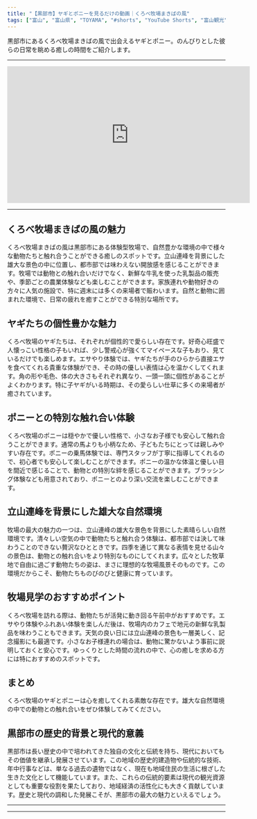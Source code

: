 ```yaml
---
title: "【黒部市】ヤギとポニーを見るだけの動画｜くろべ牧場まきばの風"
tags: ["富山", "富山県", "TOYAMA", "#shorts", "YouTube Shorts", "富山観光", "富山旅行", "北陸観光", "黒部市", "宇奈月温泉", "県東部", "富山県の観光スポット", "富山県でおすすめの場所", "富山県の見どころ"]
---
```


黒部市にあるくろべ牧場まきばの風で出会えるヤギとポニー。のんびりとした彼らの日常を眺める癒しの時間をご紹介します。

---

<!-- 🎥 YouTube動画埋め込み -->
<iframe width="560" height="315" src="https://www.youtube.com/embed/YhPgRnzYddk" title="YouTube video player" frameborder="0" allowfullscreen></iframe>

---

## くろべ牧場まきばの風の魅力

くろべ牧場まきばの風は黒部市にある体験型牧場で、自然豊かな環境の中で様々な動物たちと触れ合うことができる癒しのスポットです。立山連峰を背景にした雄大な景色の中に位置し、都市部では味わえない開放感を感じることができます。牧場では動物との触れ合いだけでなく、新鮮な牛乳を使った乳製品の販売や、季節ごとの農業体験なども楽しむことができます。家族連れや動物好きの方々に人気の施設で、特に週末には多くの来場者で賑わいます。自然と動物に囲まれた環境で、日常の疲れを癒すことができる特別な場所です。

## ヤギたちの個性豊かな魅力

くろべ牧場のヤギたちは、それぞれが個性的で愛らしい存在です。好奇心旺盛で人懐っこい性格の子もいれば、少し警戒心が強くてマイペースな子もおり、見ているだけでも楽しめます。エサやり体験では、ヤギたちが手のひらから直接エサを食べてくれる貴重な体験ができ、その時の優しい表情は心を温かくしてくれます。角の形や毛色、体の大きさもそれぞれ異なり、一頭一頭に個性があることがよくわかります。特に子ヤギがいる時期は、その愛らしい仕草に多くの来場者が癒されています。

## ポニーとの特別な触れ合い体験

くろべ牧場のポニーは穏やかで優しい性格で、小さなお子様でも安心して触れ合うことができます。通常の馬よりも小柄なため、子どもたちにとっては親しみやすい存在です。ポニーの乗馬体験では、専門スタッフが丁寧に指導してくれるので、初心者でも安心して楽しむことができます。ポニーの温かな体温と優しい目を間近で感じることで、動物との特別な絆を感じることができます。ブラッシング体験なども用意されており、ポニーとのより深い交流を楽しむことができます。

## 立山連峰を背景にした雄大な自然環境

牧場の最大の魅力の一つは、立山連峰の雄大な景色を背景にした素晴らしい自然環境です。清々しい空気の中で動物たちと触れ合う体験は、都市部では決して味わうことのできない贅沢なひとときです。四季を通じて異なる表情を見せる山々の景色は、動物との触れ合いをより特別なものにしてくれます。広々とした牧草地で自由に過ごす動物たちの姿は、まさに理想的な牧場風景そのものです。この環境だからこそ、動物たちものびのびと健康に育っています。

## 牧場見学のおすすめポイント

くろべ牧場を訪れる際は、動物たちが活発に動き回る午前中がおすすめです。エサやり体験やふれあい体験を楽しんだ後は、牧場内のカフェで地元の新鮮な乳製品を味わうこともできます。天気の良い日には立山連峰の景色も一層美しく、記念撮影にも最適です。小さなお子様連れの場合は、動物に驚かないよう事前に説明しておくと安心です。ゆっくりとした時間の流れの中で、心の癒しを求める方には特におすすめのスポットです。

## まとめ

くろべ牧場のヤギとポニーは心を癒してくれる素敵な存在です。雄大な自然環境の中での動物との触れ合いをぜひ体験してみてください。

## 黒部市の歴史的背景と現代的意義

黒部市は長い歴史の中で培われてきた独自の文化と伝統を持ち、現代においてもその価値を継承し発展させています。この地域の歴史的建造物や伝統的な技術、年中行事などは、単なる過去の遺物ではなく、現在も地域住民の生活に根ざした生きた文化として機能しています。また、これらの伝統的要素は現代の観光資源としても重要な役割を果たしており、地域経済の活性化にも大きく貢献しています。歴史と現代の調和した発展こそが、黒部市の最大の魅力といえるでしょう。

---

<!-- 🗺 Googleマップ（自動表示: page.tsxで地域名から自動生成） -->

<!-- 📍 宿泊リンク（自動表示: page.tsxで地域別リンクを自動生成）
     - タイトルから地域名を抽出
     - JTB / 楽天トラベル / じゃらん / 一休.com 対応
     - 環境変数でプロバイダー切替可能
-->

<!-- 📚 関連記事（自動表示: page.tsxで同カテゴリから2件自動選択） -->

<!-- 🏷️ タグ（自動表示: page.tsxで記事最下部に自動配置） -->

---

<!--
【記事文字数ルール】
- 基本文字数: 最低1000文字以上
- 推奨文字数: 1000〜1500文字（スマホ読みやすさ最優先）
- 上限なし: 情報量的に必要な場合は1500文字や2000文字を超えても良い
- 判断基準: 読者にとって価値ある情報を過不足なく提供できる文字数

【記事構成の最終形】
1. タイトル・動画・本文
2. まとめ
3. Googleマップ（見出しなし、マップのみ自動表示）
4. **宿泊リンク（地域別自動生成）** ← 2025年10月7日追加
5. 関連記事（H3、同カテゴリから2件自動選択）
6. タグ（記事最下部に自動表示）
7. ナビゲーションボタン

【宿泊リンクシステム仕様】
- タイトルから地域名を自動抽出（【〇〇市】形式優先）
- 北陸地方地域辞書: 富山/石川/福井の主要都市対応
- 対応プロバイダー: JTB（既定）/ 楽天トラベル / じゃらん / 一休.com
- 環境変数で切替: NEXT_PUBLIC_DEFAULT_TRAVEL_PROVIDER
- URLテンプレート: 地域名自動エンコード + アフィリエイトID挿入
- 配置位置: Googleマップ直後、関連記事より前

【自動生成セクション】
※以下はpage.tsxで自動生成されるため、記事本文には含めない
- Googleマップ: タイトル【】内の地域名から生成
- 宿泊リンク: 地域名抽出 → Deeplink生成 → スタイル適用
- 関連記事: 同カテゴリから2件を自動選択・リンク化
- タグ: 記事データから最下部に自動配置

【削除済みセクション】
※アクセス方法・周辺情報・公式リンクセクションは不要（2025年10月5日削除）

【AdSense・アフィリエイト】
- Google AdSense: 全ページ自動読み込み（layout.tsx）
- アフィリエイトスクリプト: AffilScript（layout.tsx）
- data-affil属性での動的リンク変換機能あり（現在は宿泊リンクで代替）

【最終更新】2025年10月7日 - 地域別宿泊リンク自動生成システム実装
-->
